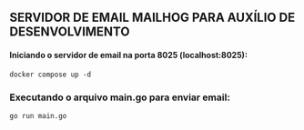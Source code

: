 ## SERVIDOR DE EMAIL MAILHOG PARA AUXÍLIO DE DESENVOLVIMENTO

#### Iniciando o servidor de email na porta 8025 (localhost:8025):
```
docker compose up -d
```
### Executando o arquivo main.go para enviar email:
```
go run main.go
```